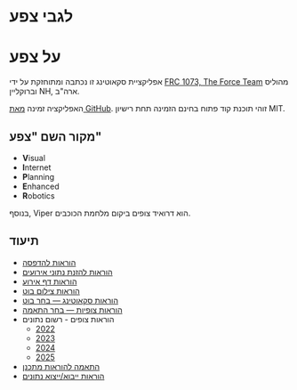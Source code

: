 לגבי צפע
========================

# על צפע

אפליקציית סקאוטינג זו נכתבה ומתוחזקת על ידי [FRC 1073, The Force Team](https://www.frc1073.org/) מהוליס וברוקליין NH, ארה"ב.

האפליקציה זמינה [מאת GitHub](https://github.com/FRCTeam1073-TheForceTeam/viper). זוהי תוכנת קוד פתוח בחינם הזמינה תחת רישיון MIT.

## מקור השם "צפע"

- **V**isual
- **I**nternet
- **P**lanning
- **E**nhanced
- **R**obotics

בנוסף, Viper הוא דרואיד צופים ביקום מלחמת הכוכבים.

## תיעוד

 - [הוראות להדפסה](/printable-instructions.html)
 - [הוראות להזנת נתוני אירועים](/event-table-instructions.html)
 - [הוראות דף אירוע](/event-instructions.html)
 - [הוראות צילום בוט](/bot-photos-instructions.html)
 - [הוראות סקאוטינג — בחר בוט](/scouting-select-bot-instructions.html)
 - [הוראות צופיות — בחר התאמה](/scouting-select-match-instructions.html)
 - הוראות צופים - רשום נתונים
   - [2022](/2022/scouting-instructions.html)
   - [2023](/2023/scouting-instructions.html)
   - [2024](/2024/scouting-instructions.html)
   - [2025](/2025/scouting-instructions.html)
 - [התאמה להוראות מתכנן](/planner-instructions.html)
 - [הוראות ייבוא/ייצוא נתונים](/import-export-instructions.html)
